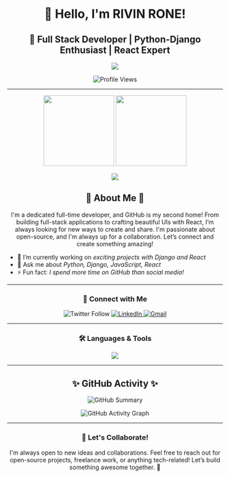 <h1 align="center">👋 Hello, I'm RIVIN RONE!</h1>
<h2 align="center">🚀 Full Stack Developer | Python-Django Enthusiast | React Expert</h2>
<p align="center">
  <img src="https://readme-typing-svg.herokuapp.com?color=%2300C9A7&lines=Welcome+to+my+GitHub+Universe;I'm+a+Full+Time+Coder;Passionate+about+Web+Development;Python+%7C+Django+%7C+React+%7C+JavaScript!" />
</p>

<p align="center">
  <img src="https://komarev.com/ghpvc/?username=vijaypn2002&label=Profile%20views&color=0e75b6&style=flat" alt="Profile Views" /> 
</p>

---

<div align="center">
  <img src="https://github-readme-stats.vercel.app/api?username=vijaypn2002&show_icons=true&hide_border=true&bg_color=0D1117&text_color=58A6FF&icon_color=1F6FEB&title_color=8B949E&include_all_commits=true&count_private=true&theme=radical" height="165" />
  <img src="https://github-readme-streak-stats.herokuapp.com?user=vijaypn2002&hide_border=true&theme=radical" height="165" />
</div>

<p align="center">
  <img src="https://github-readme-stats.vercel.app/api/top-langs/?username=vijaypn2002&layout=compact&theme=radical&hide_border=true" />
</p>

<h2 align="center">🌟 About Me 🌟</h2>
<p align="center">I'm a dedicated full-time developer, and GitHub is my second home! From building full-stack applications to crafting beautiful UIs with React, I’m always looking for new ways to create and share. I'm passionate about open-source, and I'm always up for a collaboration. Let’s connect and create something amazing!</p>

- 🔭 I’m currently working on *exciting projects with Django and React*
- 💬 Ask me about *Python, Django, JavaScript, React*
- ⚡ Fun fact: *I spend more time on GitHub than social media!*

---

<h3 align="center">💼 Connect with Me</h3>
<p align="center">
<!--   <a href="https://twitter.com/vijay_pn" target="_blank"> -->
    <img src="https://img.shields.io/twitter/follow/vijay_pn?logo=twitter&style=for-the-badge" alt="Twitter Follow" />
  </a>
  <a href="https://linkedin.com/in/vijay_pn" target="_blank">
    <img src="https://img.shields.io/badge/-LinkedIn-0A66C2?style=for-the-badge&logo=linkedin&logoColor=white" alt="LinkedIn" />
  </a>
  <a href="mailto:hiimroney@gmail.com.com">
    <img src="https://img.shields.io/badge/Email-D14836?style=for-the-badge&logo=gmail&logoColor=white" alt="Gmail" />
  </a>
</p>

---

<h3 align="center">🛠️ Languages & Tools</h3>
<p align="center">
  <img src="https://skillicons.dev/icons?i=python,django,react,html,css,javascript,mongodb,mysql,bootstrap,aws,figma,git,linux,photoshop" />
</p>

---

<h2 align="center">✨ GitHub Activity ✨</h2>
<p align="center">
  <img src="https://github-profile-summary-cards.vercel.app/api/cards/profile-details?username=vijaypn2002&theme=radical" alt="GitHub Summary" />
</p>

<p align="center">
  <img src="https://github-readme-activity-graph.vercel.app/graph?username=vijaypn2002&theme=react-dark&hide_border=true&area=true&color=58A6FF" alt="GitHub Activity Graph" />
</p>

---

<h3 align="center">🎉 Let's Collaborate!</h3>
<p align="center">I'm always open to new ideas and collaborations. Feel free to reach out for open-source projects, freelance work, or anything tech-related! Let’s build something awesome together. 🚀</p>
